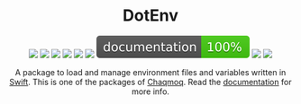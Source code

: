 <div align="center">
    <h1>DotEnv</h1>
    <p>
        <a href="https://swift.org/download/#releases"><img src="https://img.shields.io/badge/swift-5.3+-brightgreen.svg" /></a>
        <a href="https://github.com/chaqmoq/dotenv/blob/master/LICENSE/"><img src="https://img.shields.io/badge/license-MIT-brightgreen.svg" /></a>
        <a href="https://github.com/chaqmoq/dotenv/actions"><img src="https://github.com/chaqmoq/dotenv/workflows/ci/badge.svg" /></a>
        <a href="https://www.codacy.com/gh/chaqmoq/dotenv/dashboard?utm_source=github.com&amp;utm_medium=referral&amp;utm_content=chaqmoq/dotenv&amp;utm_campaign=Badge_Grade"><img src="https://app.codacy.com/project/badge/Grade/338011fb74214aaebffcba2ab1f429bb" /></a>
        <a href="https://codecov.io/gh/chaqmoq/dotenv"><img src="https://codecov.io/gh/chaqmoq/dotenv/branch/master/graph/badge.svg?token=RBmui14UTG" /></a>
        <a href="https://sonarcloud.io/project/overview?id=chaqmoq_dotenv"><img src="https://sonarcloud.io/api/project_badges/measure?project=chaqmoq_dotenv&metric=alert_status" /></a>
        <a href="https://chaqmoq.dev/dotenv/"><img src="https://github.com/chaqmoq/dotenv/raw/gh-pages/badge.svg" /></a>
        <a href="https://github.com/chaqmoq/dotenv/blob/master/CONTRIBUTING.md"><img src="https://img.shields.io/badge/contributing-guide-brightgreen.svg" /></a>
        <a href="https://twitter.com/chaqmoqdev"><img src="https://img.shields.io/badge/twitter-chaqmoqdev-brightgreen.svg" /></a>
    </p>
    <p>A package to load and manage environment files and variables written in <a href="https://swift.org">Swift</a>. This is one of the packages of <a href="https://chaqmoq.dev">Chaqmoq</a>. Read the <a href="https://docs.chaqmoq.dev">documentation</a> for more info.</p>
</div>

